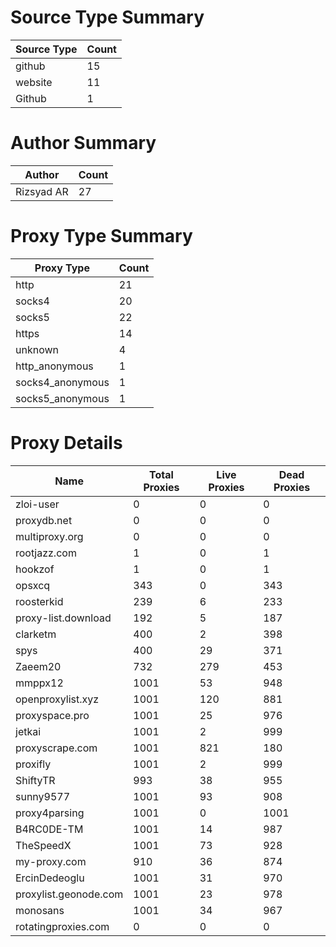 # Source Type Summary

| Source Type | Count |
|-------------|-------|
| github | 15 |
| website | 11 |
| Github | 1 |


# Author Summary

| Author | Count |
|--------|-------|
| Rizsyad AR | 27 |


# Proxy Type Summary

| Proxy Type | Count |
|------------|-------|
| http | 21 |
| socks4 | 20 |
| socks5 | 22 |
| https | 14 |
| unknown | 4 |
| http_anonymous | 1 |
| socks4_anonymous | 1 |
| socks5_anonymous | 1 |


# Proxy Details

| Name | Total Proxies | Live Proxies | Dead Proxies |
|------|---------------|--------------|---------------|
| zloi-user | 0 | 0 | 0 |
| proxydb.net | 0 | 0 | 0 |
| multiproxy.org | 0 | 0 | 0 |
| rootjazz.com | 1 | 0 | 1 |
| hookzof | 1 | 0 | 1 |
| opsxcq | 343 | 0 | 343 |
| roosterkid | 239 | 6 | 233 |
| proxy-list.download | 192 | 5 | 187 |
| clarketm | 400 | 2 | 398 |
| spys | 400 | 29 | 371 |
| Zaeem20 | 732 | 279 | 453 |
| mmppx12 | 1001 | 53 | 948 |
| openproxylist.xyz | 1001 | 120 | 881 |
| proxyspace.pro | 1001 | 25 | 976 |
| jetkai | 1001 | 2 | 999 |
| proxyscrape.com | 1001 | 821 | 180 |
| proxifly | 1001 | 2 | 999 |
| ShiftyTR | 993 | 38 | 955 |
| sunny9577 | 1001 | 93 | 908 |
| proxy4parsing | 1001 | 0 | 1001 |
| B4RC0DE-TM | 1001 | 14 | 987 |
| TheSpeedX | 1001 | 73 | 928 |
| my-proxy.com | 910 | 36 | 874 |
| ErcinDedeoglu | 1001 | 31 | 970 |
| proxylist.geonode.com | 1001 | 23 | 978 |
| monosans | 1001 | 34 | 967 |
| rotatingproxies.com | 0 | 0 | 0 |
